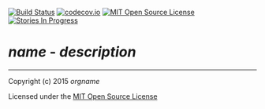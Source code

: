 [![Build Status](https://travis-ci.org/$github_user$/$github_project$.svg)](https://travis-ci.org/$github_user$/$github_project$)
[![codecov.io](http://codecov.io/github/$github_user$/$github_project$/coverage.svg?branch=master)](http://codecov.io/github/$github_user$/$github_project$?branch=master)
[![MIT Open Source License](https://img.shields.io/badge/license-MIT-blue.svg)](http://opensource.org/licenses/MIT)
[![Stories In Progress](https://badge.waffle.io/$github_user$/$github_project$.svg?label=in%20progress&title=In%20Progress)](http://waffle.io/$github_user$/$github_project$)


# $name$ - $description$

---

Copyright (c) 2015 $orgname$

Licensed under the [MIT Open Source License](http://opensource.org/licenses/MIT)

